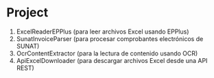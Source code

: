 # Project

1. ExcelReaderEPPlus (para leer archivos Excel usando EPPlus)
2. SunatInvoiceParser (para procesar comprobantes electrónicos de SUNAT)
3. OcrContentExtractor (para la lectura de contenido usando OCR)
4. ApiExcelDownloader (para descargar archivos Excel desde una API REST)

